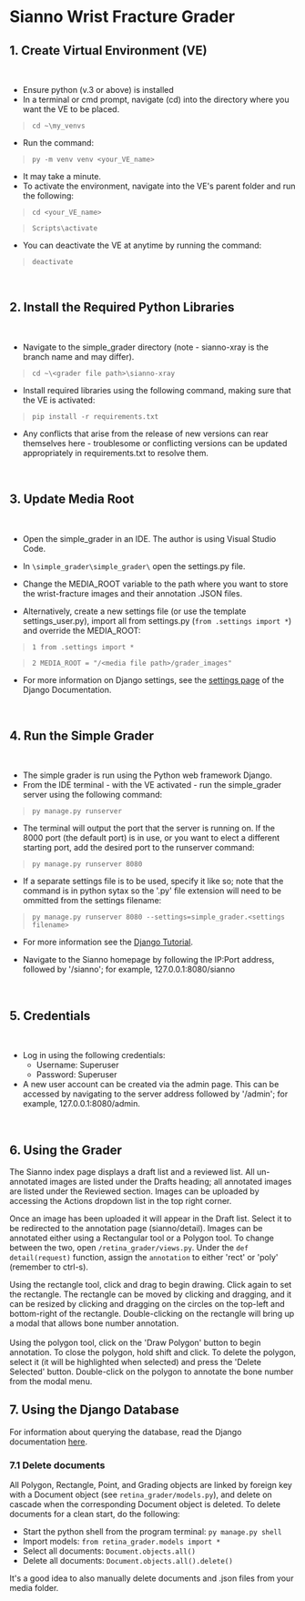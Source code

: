 # Sianno Wrist Fracture Grader


## 1. Create Virtual Environment (VE)
<br>

* Ensure python (v.3 or above) is installed
* In a terminal or cmd prompt, navigate (cd) into the directory where you want the VE to be placed.  

> `cd ~\my_venvs`

* Run the command:

> `py -m venv venv <your_VE_name>`

* It may take a minute.
* To activate the environment, navigate into the VE's parent folder and run the following:

> `cd <your_VE_name>`

> `Scripts\activate`

* You can deactivate the VE at anytime by running the command:

> `deactivate` 

<br>

## 2. Install the Required Python Libraries

<br>

*   Navigate to the simple_grader directory (note - sianno-xray is the branch name and may differ).  

>`cd ~\<grader file path>\sianno-xray`  

*   Install required libraries using the following command, making sure that the VE is activated:
> `pip install -r requirements.txt`
* Any conflicts that arise from the release of new versions can rear themselves here - troublesome or conflicting versions can be updated appropriately in requirements.txt to resolve them.

<br>

## 3. Update Media Root

<br>

* Open the simple_grader in an IDE. The author is using Visual Studio Code.
* In `\simple_grader\simple_grader\` open the settings.py file.
* Change the MEDIA_ROOT variable to the path where you want to store the wrist-fracture images and their annotation .JSON files.

* Alternatively, create a new settings file (or use the template settings_user.py), import all from settings.py (`from .settings import *`) and override the MEDIA_ROOT:

>`1 from .settings import *`

>`2 MEDIA_ROOT = "/<media file path>/grader_images"` 

* For more information on Django settings, see the [settings page](https://docs.djangoproject.com/en/4.0/topics/settings/ "Django Tutorial") of the Django Documentation.

<br>

## 4. Run the Simple Grader

<br>

* The simple grader is run using the Python web framework Django.
* From the IDE terminal - with the VE activated - run the simple_grader server using the following command:
>`py manage.py runserver`
* The terminal will output the port that the server is running on.  If the 8000 port (the default port) is in use, or you want to elect a different starting port, add the desired port to the runserver command:

>`py manage.py runserver 8080`

* If a separate settings file is to be used, specify it like so; note that the command is in python sytax so the '.py' file extension will need to be ommitted from the settings filename:
 > `py manage.py runserver 8080 --settings=simple_grader.<settings filename>` 
* For more information see the [Django Tutorial](https://docs.djangoproject.com/en/4.0/topics/settings/ "Django Tutorial").

* Navigate to the Sianno homepage by following the IP:Port address, followed by '/sianno'; for example, 127.0.0.1:8080/sianno

<br>

## 5. Credentials

<br>

* Log in using the following credentials:
    *   Username: Superuser
    *   Password: Superuser    
* A new user account can be created via the admin page.  This can be accessed by navigating to the server address followed by '/admin'; for example, 127.0.0.1:8080/admin.

<br>

## 6. Using the Grader

The Sianno index page displays a draft list and a reviewed list.  All un-annotated images are listed under the Drafts heading; all annotated images are listed under the Reviewed section.  Images can be uploaded by accessing the Actions dropdown list in the top right corner.
<br>

Once an image has been uploaded it will appear in the Draft list.  Select it to be redirected to the annotation page (sianno/detail). Images can be annotated either using a Rectangular tool or a Polygon tool.  To change between the two, open `/retina_grader/views.py`.  Under the `def detail(request)` function, assign the `annotation` to either 'rect' or 'poly' (remember to ctrl-s).
<br>

Using the rectangle tool, click and drag to begin drawing.  Click again to set the rectangle.  The rectangle can be moved by clicking and dragging, and it can be resized by clicking and dragging on the circles on the top-left and bottom-right of the rectangle. Double-clicking on the rectangle will bring up a modal that allows bone number annotation.  
<br>
Using the polygon tool, click on the 'Draw Polygon' button to begin annotation. To close the polygon, hold shift and click.  To delete the polygon, select it (it will be highlighted when selected) and press the 'Delete Selected' button.  Double-click on the polygon to annotate the bone number from the modal menu.  


## 7. Using the Django Database

For information about querying the database, read the Django documentation [here](https://docs.djangoproject.com/en/4.0/topics/db/queries/ "Making Queries").


### 7.1 Delete documents 
All Polygon, Rectangle, Point, and Grading objects are linked by foreign key with a Document object (see `retina_grader/models.py`), and delete on cascade when the corresponding Document object is deleted.  To delete documents for a clean start, do the following:

* Start the python shell from the program terminal:  `py manage.py shell`
* Import models:   `from retina_grader.models import *`
* Select all documents: `Document.objects.all()`
* Delete all documents: `Document.objects.all().delete()`

It's a good idea to also manually delete documents and .json files from your media folder.

 
